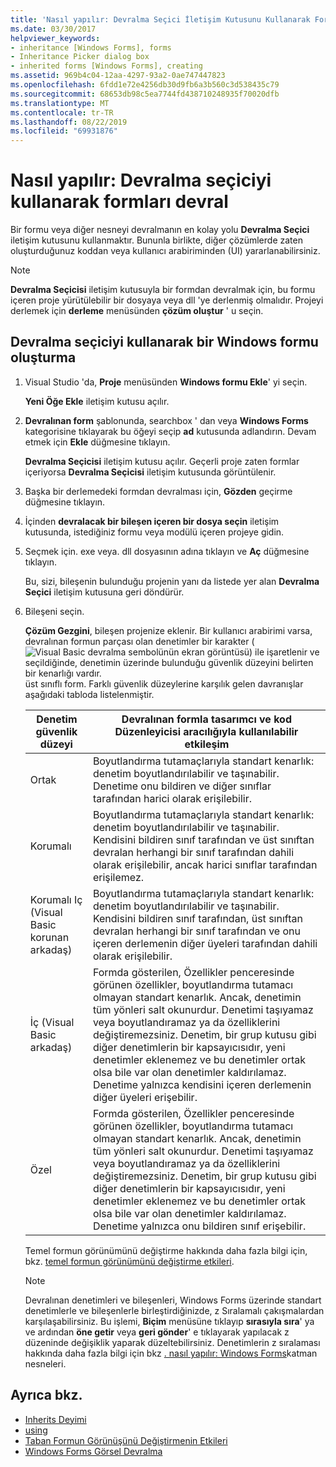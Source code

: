 ```yaml
---
title: 'Nasıl yapılır: Devralma Seçici İletişim Kutusunu Kullanarak Form Devralma'
ms.date: 03/30/2017
helpviewer_keywords:
- inheritance [Windows Forms], forms
- Inheritance Picker dialog box
- inherited forms [Windows Forms], creating
ms.assetid: 969b4c04-12aa-4297-93a2-0ae747447823
ms.openlocfilehash: 6fdd1e72e4256db30d9fb6a3b560c3d538435c79
ms.sourcegitcommit: 68653db98c5ea7744fd438710248935f70020dfb
ms.translationtype: MT
ms.contentlocale: tr-TR
ms.lasthandoff: 08/22/2019
ms.locfileid: "69931876"
---
```

# <a name="how-to-inherit-forms-using-the-inheritance-picker"></a>Nasıl yapılır: Devralma seçiciyi kullanarak formları devral

Bir formu veya diğer nesneyi devralmanın en kolay yolu **Devralma Seçici** iletişim kutusunu kullanmaktır. Bununla birlikte, diğer çözümlerde zaten oluşturduğunuz koddan veya kullanıcı arabiriminden (UI) yararlanabilirsiniz.

> [!NOTE]
> **Devralma Seçicisi** iletişim kutusuyla bir formdan devralmak için, bu formu içeren proje yürütülebilir bir dosyaya veya dll 'ye derlenmiş olmalıdır. Projeyi derlemek için **derleme** menüsünden **çözüm oluştur** ' u seçin.

## <a name="create-a-windows-form-by-using-the-inheritance-picker"></a>Devralma seçiciyi kullanarak bir Windows formu oluşturma

1. Visual Studio 'da, **Proje** menüsünden **Windows formu Ekle**' yi seçin.

   **Yeni Öğe Ekle** iletişim kutusu açılır.

2. **Devralınan form** şablonunda, searchbox ' dan veya **Windows Forms** kategorisine tıklayarak bu öğeyi seçip **ad** kutusunda adlandırın. Devam etmek için **Ekle** düğmesine tıklayın.

   **Devralma Seçicisi** iletişim kutusu açılır. Geçerli proje zaten formlar içeriyorsa **Devralma Seçicisi** iletişim kutusunda görüntülenir.

3. Başka bir derlemedeki formdan devralması için, **Gözden** geçirme düğmesine tıklayın.

4. İçinden **devralacak bir bileşen içeren bir dosya seçin** iletişim kutusunda, istediğiniz formu veya modülü içeren projeye gidin.

5. Seçmek için. exe veya. dll dosyasının adına tıklayın ve **Aç** düğmesine tıklayın.

   Bu, sizi, bileşenin bulunduğu projenin yanı da listede yer alan **Devralma Seçici** iletişim kutusuna geri döndürür.

6. Bileşeni seçin.

   **Çözüm Gezgini**, bileşen projenize eklenir. Bir kullanıcı arabirimi varsa, devralınan formun parçası olan denetimler bir karakter (![Visual Basic devralma sembolünün ekran görüntüsü) ile işaretlenir ve seçildiğinde, denetimin üzerinde bulunduğu güvenlik düzeyini belirten bir kenarlığı vardır.](./media/how-to-inherit-forms-using-the-inheritance-picker-dialog-box/visual-basic-inheritance-glyph.gif) üst sınıflı form. Farklı güvenlik düzeylerine karşılık gelen davranışlar aşağıdaki tabloda listelenmiştir.

    |Denetim güvenlik düzeyi|Devralınan formla tasarımcı ve kod Düzenleyicisi aracılığıyla kullanılabilir etkileşim|
    |-------------------------------|--------------------------------------------------------------------------------|
    |Ortak|Boyutlandırma tutamaçlarıyla standart kenarlık: denetim boyutlandırılabilir ve taşınabilir. Denetime onu bildiren ve diğer sınıflar tarafından harici olarak erişilebilir.|
    |Korumalı|Boyutlandırma tutamaçlarıyla standart kenarlık: denetim boyutlandırılabilir ve taşınabilir. Kendisini bildiren sınıf tarafından ve üst sınıftan devralan herhangi bir sınıf tarafından dahili olarak erişilebilir, ancak harici sınıflar tarafından erişilemez.|
    |Korumalı Iç (Visual Basic korunan arkadaş)|Boyutlandırma tutamaçlarıyla standart kenarlık: denetim boyutlandırılabilir ve taşınabilir. Kendisini bildiren sınıf tarafından, üst sınıftan devralan herhangi bir sınıf tarafından ve onu içeren derlemenin diğer üyeleri tarafından dahili olarak erişilebilir.|
    |İç (Visual Basic arkadaş)|Formda gösterilen, Özellikler penceresinde görünen özellikler, boyutlandırma tutamacı olmayan standart kenarlık. Ancak, denetimin tüm yönleri salt okunurdur. Denetimi taşıyamaz veya boyutlandıramaz ya da özelliklerini değiştiremezsiniz. Denetim, bir grup kutusu gibi diğer denetimlerin bir kapsayıcısıdır, yeni denetimler eklenemez ve bu denetimler ortak olsa bile var olan denetimler kaldırılamaz. Denetime yalnızca kendisini içeren derlemenin diğer üyeleri erişebilir.|
    |Özel|Formda gösterilen, Özellikler penceresinde görünen özellikler, boyutlandırma tutamacı olmayan standart kenarlık. Ancak, denetimin tüm yönleri salt okunurdur. Denetimi taşıyamaz veya boyutlandıramaz ya da özelliklerini değiştiremezsiniz. Denetim, bir grup kutusu gibi diğer denetimlerin bir kapsayıcısıdır, yeni denetimler eklenemez ve bu denetimler ortak olsa bile var olan denetimler kaldırılamaz. Denetime yalnızca onu bildiren sınıf erişebilir.|

     Temel formun görünümünü değiştirme hakkında daha fazla bilgi için, bkz. [temel formun görünümünü değiştirme etkileri](effects-of-modifying-base-form-appearance.md).

    > [!NOTE]
    > Devralınan denetimleri ve bileşenleri, Windows Forms üzerinde standart denetimlerle ve bileşenlerle birleştirdiğinizde, z Sıralamalı çakışmalardan karşılaşabilirsiniz. Bu işlemi, **Biçim** menüsüne tıklayıp **sırasıyla sıra**' ya ve ardından **öne getir** veya **geri gönder**' e tıklayarak yapılacak z düzeninde değişiklik yaparak düzeltebilirsiniz. Denetimlerin z sıralaması hakkında daha fazla bilgi için bkz [. nasıl yapılır: Windows Forms](../controls/how-to-layer-objects-on-windows-forms.md)katman nesneleri.

## <a name="see-also"></a>Ayrıca bkz.

- [Inherits Deyimi](../../../visual-basic/language-reference/statements/inherits-statement.md)
- [using](../../../csharp/language-reference/keywords/using.md)
- [Taban Formun Görünüşünü Değiştirmenin Etkileri](effects-of-modifying-base-form-appearance.md)
- [Windows Forms Görsel Devralma](windows-forms-visual-inheritance.md)
